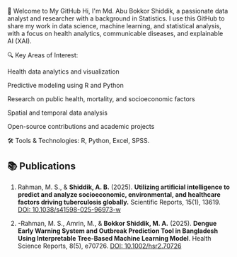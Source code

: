 👋 Welcome to My GitHub
Hi, I'm Md. Abu Bokkor Shiddik, a passionate data analyst and researcher with a background in Statistics. I use this GitHub to share my work in data science, machine learning, and statistical analysis, with a focus on health analytics, communicable diseases, and explainable AI (XAI).

🔍 Key Areas of Interest:

Health data analytics and visualization

Predictive modeling using R and Python

Research on public health, mortality, and socioeconomic factors

Spatial and temporal data analysis

Open-source contributions and academic projects

🛠️ Tools & Technologies:
R, Python,  Excel,  SPSS.

## 📚 Publications
1. Rahman, M. S., & **Shiddik, A. B.** (2025). **Utilizing artificial intelligence to predict and analyze socioeconomic, environmental, and healthcare factors driving tuberculosis globally.** Scientific Reports, 15(1), 13619.  [DOI: 10.1038/s41598-025-96973-w]( https://doi.org/10.1038/s41598-025-96973-w)

2. -Rahman, M. S., Amrin, M., & **Bokkor Shiddik, M. A.** (2025). **Dengue Early Warning System and Outbreak Prediction Tool in Bangladesh Using Interpretable Tree‐Based Machine Learning Model**. Health Science Reports, 8(5), e70726. [DOI: 10.1002/hsr2.70726]( https://doi.org/10.1002/hsr2.70726)
